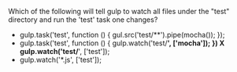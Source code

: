 Which of the following will tell gulp to watch all files under the "test" directory and run the 'test' task one changes?

- gulp.task('test', function () { gul.src('test/**').pipe(mocha()); });
- gulp.task('test', function () { gulp.watch('test/**', ['mocha']); })
X gulp.watch('test/**', ['test']);
- gulp.watch('*.js', ['test']);